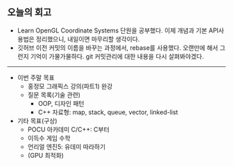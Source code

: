 ## 오늘의 회고
- Learn OpenGL Coordinate Systems 단원을 공부했다. 이제 개념과 기본 API사용법은 정리했으니, 내일이면 마무리할 생각이다.
- 깃허브 이전 커밋의 이름을 바꾸는 과정에서, rebase를 사용했다. 오랜만에 해서 그런지 기억이 가물가물하다. git 커밋관리에 대한 내용을 다시 살펴봐야겠다.
---
- 이번 주말 목표
    - 홍정모 그래픽스 강의(파트1) 완강
    - 질문 목록(기술 관련)
        - OOP, 디자인 패턴
        - C++ 자료형: map, stack, queue, vector, linked-list
- 기타 목표(구상)
    - POCU 아카데미 C/C++: C부터
    - 이득수 게임 수학
    - 언리얼 엔진5: 유데미 따라하기
    - (GPU 최적화)
